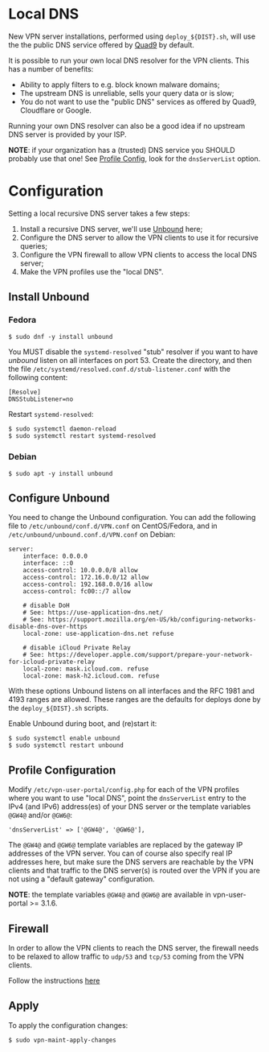 # Local DNS

New VPN server installations, performed using `deploy_${DIST}.sh`, will use the 
the public DNS service offered by [Quad9](https://quad9.net/) by default.

It is possible to run your own local DNS resolver for the VPN clients. This has 
a number of benefits:

- Ability to apply filters to e.g. block known malware domains;
- The upstream DNS is unreliable, sells your query data or is slow;
- You do not want to use the "public DNS" services as offered by Quad9, 
  Cloudflare or Google.

Running your own DNS resolver can also be a good idea if no upstream DNS server 
is provided by your ISP.

**NOTE**: if your organization has a (trusted) DNS service you SHOULD probably
use that one! See [Profile Config](PROFILE_CONFIG.md), look for the 
`dnsServerList` option.

# Configuration

Setting a local recursive DNS server takes a few steps:

1. Install a recursive DNS server, we'll use 
   [Unbound](https://nlnetlabs.nl/projects/unbound/about/) here;
2. Configure the DNS server to allow the VPN clients to use it for recursive
   queries;
3. Configure the VPN firewall to allow VPN clients to access the local DNS 
   server;
4. Make the VPN profiles use the "local DNS".

## Install Unbound

### Fedora

```
$ sudo dnf -y install unbound
```

You MUST disable the `systemd-resolved` "stub" resolver if you want to have 
_unbound_ listen on all interfaces on port 53. Create the directory,
and then the file `/etc/systemd/resolved.conf.d/stub-listener.conf` with the 
following content:

```
[Resolve]
DNSStubListener=no
```

Restart `systemd-resolved`:

```bash
$ sudo systemctl daemon-reload
$ sudo systemctl restart systemd-resolved
```

### Debian 

```
$ sudo apt -y install unbound
```

## Configure Unbound

You need to change the Unbound configuration. You can add the following file
to `/etc/unbound/conf.d/VPN.conf` on CentOS/Fedora, and in 
`/etc/unbound/unbound.conf.d/VPN.conf` on Debian:

```
server:
    interface: 0.0.0.0
    interface: ::0
    access-control: 10.0.0.0/8 allow
    access-control: 172.16.0.0/12 allow
    access-control: 192.168.0.0/16 allow
    access-control: fc00::/7 allow

    # disable DoH
    # See: https://use-application-dns.net/
    # See: https://support.mozilla.org/en-US/kb/configuring-networks-disable-dns-over-https
    local-zone: use-application-dns.net refuse
    
    # disable iCloud Private Relay
    # See: https://developer.apple.com/support/prepare-your-network-for-icloud-private-relay
    local-zone: mask.icloud.com. refuse
    local-zone: mask-h2.icloud.com. refuse
```

With these options Unbound listens on all interfaces and the RFC 1981 and 4193 
ranges are allowed. These ranges are the defaults for deploys done by the 
`deploy_${DIST}.sh` scripts.

Enable Unbound during boot, and (re)start it:

```
$ sudo systemctl enable unbound
$ sudo systemctl restart unbound
```

## Profile Configuration

Modify `/etc/vpn-user-portal/config.php` for each of the VPN profiles 
where you want to use "local DNS", point the `dnsServerList` entry to
the IPv4 (and IPv6) address(es) of your DNS server or the template variables
`@GW4@` and/or `@GW6@`:

```
'dnsServerList' => ['@GW4@', '@GW6@'],
```

The `@GW4@` and `@GW6@` template variables are replaced by the gateway IP 
addresses of the VPN server. You can of course also specify real IP addresses 
here, but make sure the DNS servers are reachable by the VPN clients and that 
traffic to the DNS server(s) is routed over the VPN if you are not using a 
"default gateway" configuration.

**NOTE**: the template variables `@GW4@` and `@GW6@` are available in 
vpn-user-portal >= 3.1.6. 

## Firewall

In order to allow the VPN clients to reach the DNS server, the firewall needs
to be relaxed to allow traffic to `udp/53` and `tcp/53` coming from the VPN 
clients.

Follow the instructions [here](FIREWALL.md#local-dns)

## Apply

To apply the configuration changes:

```
$ sudo vpn-maint-apply-changes
```
